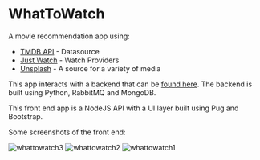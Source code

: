 # WhatToWatch

A movie recommendation app using:
- [TMDB API](https://www.themoviedb.org/documentation/api) - Datasource
- [Just Watch](justwatch.com/) - Watch Providers
- [Unsplash](unsplash.com/) - A source for a variety of media

This app interacts with a backend that can be [found here](https://github.com/gerrity95/movie_app_backend/). The backend is built using Python, RabbitMQ and MongoDB.

This front end app is a NodeJS API with a UI layer built using Pug and Bootstrap. 

Some screenshots of the front end:

![whattowatch3](https://user-images.githubusercontent.com/9393729/203155464-1a70635c-7d39-4182-bff1-a9ae01af1455.PNG)
![whattowatch2](https://user-images.githubusercontent.com/9393729/203155474-a0f4726b-10dd-4e37-8334-1b71fef350e4.PNG)
![whattowatch1](https://user-images.githubusercontent.com/9393729/203155476-4feac491-7298-484c-a051-fe7cd5be14fc.PNG)
